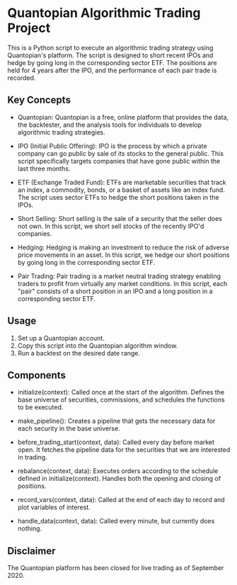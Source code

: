 # Quantopian Algorithmic Trading Project
This is a Python script to execute an algorithmic trading strategy using Quantopian's platform. The script is designed to short recent IPOs and hedge by going long in the corresponding sector ETF. The positions are held for 4 years after the IPO, and the performance of each pair trade is recorded.

## Key Concepts
- Quantopian: Quantopian is a free, online platform that provides the data, the backtester, and the analysis tools for individuals to develop algorithmic trading strategies.

- IPO (Initial Public Offering): IPO is the process by which a private company can go public by sale of its stocks to the general public. This script specifically targets companies that have gone public within the last three months.

- ETF (Exchange Traded Fund): ETFs are marketable securities that track an index, a commodity, bonds, or a basket of assets like an index fund. The script uses sector ETFs to hedge the short positions taken in the IPOs.

- Short Selling: Short selling is the sale of a security that the seller does not own. In this script, we short sell stocks of the recently IPO'd companies.

- Hedging: Hedging is making an investment to reduce the risk of adverse price movements in an asset. In this script, we hedge our short positions by going long in the corresponding sector ETF.

- Pair Trading: Pair trading is a market neutral trading strategy enabling traders to profit from virtually any market conditions. In this script, each "pair" consists of a short position in an IPO and a long position in a corresponding sector ETF.

## Usage
1. Set up a Quantopian account.
2. Copy this script into the Quantopian algorithm window.
3. Run a backtest on the desired date range.

## Components
- initialize(context): Called once at the start of the algorithm. Defines the base universe of securities, commissions, and schedules the functions to be executed.

- make_pipeline(): Creates a pipeline that gets the necessary data for each security in the base universe.

- before_trading_start(context, data): Called every day before market open. It fetches the pipeline data for the securities that we are interested in trading.

- rebalance(context, data): Executes orders according to the schedule defined in initialize(context). Handles both the opening and closing of positions.

- record_vars(context, data): Called at the end of each day to record and plot variables of interest.

- handle_data(context, data): Called every minute, but currently does nothing.

## Disclaimer
The Quantopian platform has been closed for live trading as of September 2020. 